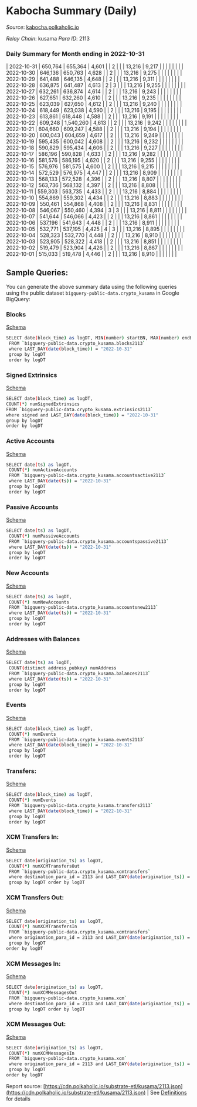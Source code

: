 # Kabocha Summary (Daily)

_Source_: [kabocha.polkaholic.io](https://kabocha.polkaholic.io)

*Relay Chain*: kusama
*Para ID*: 2113



### Daily Summary for Month ending in 2022-10-31


| 2022-10-31 | 650,764 | 655,364 | 4,601 |  | 2 |  |  | 13,216 | 9,217 |   |   |   |  |  |  |
| 2022-10-30 | 646,136 | 650,763 | 4,628 |  | 2 |  |  | 13,216 | 9,275 |   |   |   |  |  |  |
| 2022-10-29 | 641,488 | 646,135 | 4,648 |  | 2 |  |  | 13,216 | 9,311 |   |   |   |  |  |  |
| 2022-10-28 | 636,875 | 641,487 | 4,613 | 2 | 3 |  |  | 13,216 | 9,255 |   |   |   |  |  |  |
| 2022-10-27 | 632,261 | 636,874 | 4,614 |  | 2 |  |  | 13,216 | 9,243 |   |   |   |  |  |  |
| 2022-10-26 | 627,651 | 632,260 | 4,610 |  | 2 |  |  | 13,216 | 9,235 |   |   |   |  |  |  |
| 2022-10-25 | 623,039 | 627,650 | 4,612 |  | 2 |  |  | 13,216 | 9,240 |   |   |   |  |  |  |
| 2022-10-24 | 618,449 | 623,038 | 4,590 |  | 2 |  |  | 13,216 | 9,195 |   |   |   |  |  |  |
| 2022-10-23 | 613,861 | 618,448 | 4,588 |  | 2 |  |  | 13,216 | 9,191 |   |   |   |  |  |  |
| 2022-10-22 | 609,248 | 1,540,260 | 4,613 |  | 2 |  |  | 13,216 | 9,242 |   |   |   |  |  |  |
| 2022-10-21 | 604,660 | 609,247 | 4,588 |  | 2 |  |  | 13,216 | 9,194 |   |   |   |  |  |  |
| 2022-10-20 | 600,043 | 604,659 | 4,617 |  | 2 |  |  | 13,216 | 9,249 |   |   |   |  |  |  |
| 2022-10-19 | 595,435 | 600,042 | 4,608 |  | 2 |  |  | 13,216 | 9,232 |   |   |   |  |  |  |
| 2022-10-18 | 590,829 | 595,434 | 4,606 |  | 2 |  |  | 13,216 | 9,227 |   |   |   |  |  |  |
| 2022-10-17 | 586,196 | 590,828 | 4,633 |  | 2 |  |  | 13,216 | 9,282 |   |   |   |  |  |  |
| 2022-10-16 | 581,576 | 586,195 | 4,620 |  | 2 |  |  | 13,216 | 9,255 |   |   |   |  |  |  |
| 2022-10-15 | 576,976 | 581,575 | 4,600 |  | 2 |  |  | 13,216 | 9,215 |   |   |   |  |  |  |
| 2022-10-14 | 572,529 | 576,975 | 4,447 |  | 2 |  |  | 13,216 | 8,909 |   |   |   |  |  |  |
| 2022-10-13 | 568,133 | 572,528 | 4,396 |  | 2 |  |  | 13,216 | 8,807 |   |   |   |  |  |  |
| 2022-10-12 | 563,736 | 568,132 | 4,397 |  | 2 |  |  | 13,216 | 8,808 |   |   |   |  |  |  |
| 2022-10-11 | 559,303 | 563,735 | 4,433 |  | 2 |  |  | 13,216 | 8,884 |   |   |   |  |  |  |
| 2022-10-10 | 554,869 | 559,302 | 4,434 |  | 2 |  |  | 13,216 | 8,883 |   |   |   |  |  |  |
| 2022-10-09 | 550,461 | 554,868 | 4,408 |  | 2 |  |  | 13,216 | 8,831 |   |   |   |  |  |  |
| 2022-10-08 | 546,067 | 550,460 | 4,394 | 3 | 3 |  |  | 13,216 | 8,811 |   |   |   |  |  |  |
| 2022-10-07 | 541,644 | 546,066 | 4,423 |  | 2 |  |  | 13,216 | 8,861 |   |   |   |  |  |  |
| 2022-10-06 | 537,196 | 541,643 | 4,448 |  | 2 |  |  | 13,216 | 8,911 |   |   |   |  |  |  |
| 2022-10-05 | 532,771 | 537,195 | 4,425 | 4 | 3 |  |  | 13,216 | 8,895 |   |   |   |  |  |  |
| 2022-10-04 | 528,323 | 532,770 | 4,448 |  | 2 |  |  | 13,216 | 8,910 |   |   |   |  |  |  |
| 2022-10-03 | 523,905 | 528,322 | 4,418 |  | 2 |  |  | 13,216 | 8,851 |   |   |   |  |  |  |
| 2022-10-02 | 519,479 | 523,904 | 4,426 |  | 2 |  |  | 13,216 | 8,867 |   |   |   |  |  |  |
| 2022-10-01 | 515,033 | 519,478 | 4,446 |  | 2 |  |  | 13,216 | 8,910 |   |   |   |  |  |  |

## Sample Queries:
You can generate the above summary data using the following queries using the public dataset `bigquery-public-data.crypto_kusama` in Google BigQuery:


### Blocks 

[Schema](https://github.com/colorfulnotion/substrate-etl/blob/main/schema/blocks.json)

```bash
SELECT date(block_time) as logDT, MIN(number) startBN, MAX(number) endBN, COUNT(*) numBlocks 
 FROM `bigquery-public-data.crypto_kusama.blocks2113`  
 where LAST_DAY(date(block_time)) = "2022-10-31" 
 group by logDT 
 order by logDT
```

### Signed Extrinsics 

[Schema](https://github.com/colorfulnotion/substrate-etl/blob/main/schema/extrinsics.json)

```bash
SELECT date(block_time) as logDT, 
COUNT(*) numSignedExtrinsics 
FROM `bigquery-public-data.crypto_kusama.extrinsics2113`  
where signed and LAST_DAY(date(block_time)) = "2022-10-31" 
group by logDT 
order by logDT
```

### Active Accounts 

[Schema](https://github.com/colorfulnotion/substrate-etl/blob/main/schema/accountsactive.json)

```bash
SELECT date(ts) as logDT, 
 COUNT(*) numActiveAccounts 
 FROM `bigquery-public-data.crypto_kusama.accountsactive2113` 
 where LAST_DAY(date(ts)) = "2022-10-31" 
 group by logDT 
 order by logDT
```

### Passive Accounts 

[Schema](https://github.com/colorfulnotion/substrate-etl/blob/main/schema/accountspassive.json)

```bash
SELECT date(ts) as logDT, 
 COUNT(*) numPassiveAccounts 
 FROM `bigquery-public-data.crypto_kusama.accountspassive2113` 
 where LAST_DAY(date(ts)) = "2022-10-31" 
 group by logDT 
 order by logDT
```

### New Accounts 

[Schema](https://github.com/colorfulnotion/substrate-etl/blob/main/schema/accountsnew.json)

```bash
SELECT date(ts) as logDT, 
 COUNT(*) numNewAccounts 
 FROM `bigquery-public-data.crypto_kusama.accountsnew2113` 
 where LAST_DAY(date(ts)) = "2022-10-31" 
 group by logDT
 order by logDT
```

### Addresses with Balances 

[Schema](https://github.com/colorfulnotion/substrate-etl/blob/main/schema/balances.json)

```bash
SELECT date(ts) as logDT,
 COUNT(distinct address_pubkey) numAddress 
 FROM `bigquery-public-data.crypto_kusama.balances2113` 
 where LAST_DAY(date(ts)) = "2022-10-31" 
 group by logDT 
 order by logDT
```

### Events 

[Schema](https://github.com/colorfulnotion/substrate-etl/blob/main/schema/events.json)

```bash
SELECT date(block_time) as logDT, 
 COUNT(*) numEvents 
 FROM `bigquery-public-data.crypto_kusama.events2113` 
 where LAST_DAY(date(block_time)) = "2022-10-31" 
 group by logDT 
 order by logDT
```

### Transfers:

[Schema](https://github.com/colorfulnotion/substrate-etl/blob/main/schema/transfers.json)

```bash
SELECT date(block_time) as logDT, 
 COUNT(*) numEvents 
 FROM `bigquery-public-data.crypto_kusama.transfers2113` 
 where LAST_DAY(date(block_time)) = "2022-10-31" 
 group by logDT 
 order by logDT
```

### XCM Transfers In: 

[Schema](https://github.com/colorfulnotion/substrate-etl/blob/main/schema/xcmtransfers.json)

```bash
SELECT date(origination_ts) as logDT, 
 COUNT(*) numXCMTransfersOut 
 FROM `bigquery-public-data.crypto_kusama.xcmtransfers` 
 where destination_para_id = 2113 and LAST_DAY(date(origination_ts)) = "2022-10-31" 
 group by logDT order by logDT
```

### XCM Transfers Out: 

[Schema](https://github.com/colorfulnotion/substrate-etl/blob/main/schema/xcmtransfers.json)

```bash
SELECT date(origination_ts) as logDT, 
 COUNT(*) numXCMTransfersIn 
 FROM `bigquery-public-data.crypto_kusama.xcmtransfers` 
 where origination_para_id = 2113 and LAST_DAY(date(origination_ts)) = "2022-10-31" 
 group by logDT 
order by logDT
```

### XCM Messages In: 

[Schema](https://github.com/colorfulnotion/substrate-etl/blob/main/schema/xcm.json)

```bash
SELECT date(origination_ts) as logDT, 
 COUNT(*) numXCMMessagesOut 
 FROM `bigquery-public-data.crypto_kusama.xcm` 
 where destination_para_id = 2113 and LAST_DAY(date(origination_ts)) = "2022-10-31" 
 group by logDT order by logDT
```

### XCM Messages Out: 

[Schema](https://github.com/colorfulnotion/substrate-etl/blob/main/schema/xcm.json)

```bash
SELECT date(origination_ts) as logDT, 
 COUNT(*) numXCMMessagesIn 
 FROM `bigquery-public-data.crypto_kusama.xcm` 
 where origination_para_id = 2113 and LAST_DAY(date(origination_ts)) = "2022-10-31" 
 group by logDT 
order by logDT
```


Report source: [https://cdn.polkaholic.io/substrate-etl/kusama/2113.json](https://cdn.polkaholic.io/substrate-etl/kusama/2113.json) | See [Definitions](/DEFINITIONS.md) for details
